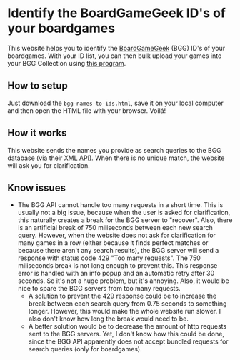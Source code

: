 # Identify the BoardGameGeek ID's of your boardgames

This website helps you to identify the [BoardGameGeek](https://boardgamegeek.com/) (BGG) ID's of your boardgames. With your ID list, you can then bulk upload your games into your BGG Collection using [this program](https://github.com/fenglisch/bgg-bulk-upload).

## How to setup

Just download the `bgg-names-to-ids.html`, save it on your local computer and then open the HTML file with your browser. Voilá!

## How it works

This website sends the names you provide as search queries to the BGG database (via their [XML API](https://boardgamegeek.com/wiki/page/BGG_XML_API2)). When there is no unique match, the website will ask you for clarification.

## Know issues

- The BGG API cannot handle too many requests in a short time. This is usually not a big issue, because when the user is asked for clarification, this naturally creates a break for the BGG server to "recover". Also, there is an artificial break of 750 miliseconds between each new search query. However, when the website does not ask for clarification for many games in a row (either because it finds perfect matches or because there aren't any search results), the BGG server will send a response with status code 429 "Too many requests". The 750 miliseconds break is not long enough to prevent this. This response error is handled with an info popup and an automatic retry after 30 seconds. So it's not a huge problem, but it's annoying. Also, it would be nice to spare the BGG servers from too many requests.
  - A solution to prevent the 429 response could be to increase the break between each search query from 0.75 seconds to something longer. However, this would make the whole website run slower. I also don't know how long the break would need to be.
  - A better solution would be to decrease the amount of http requests sent to the BGG servers. Yet, I don't know how this could be done, since the BGG API apparently does not accept bundled requests for search queries (only for boardgames).
